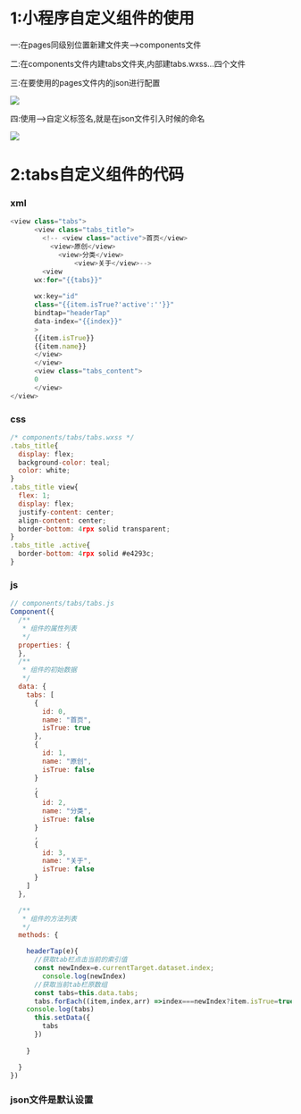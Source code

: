 # 1:小程序自定义组件的使用

一:在pages同级别位置新建文件夹-->components文件

二:在components文件内建tabs文件夹,内部建tabs.wxss...四个文件

三:在要使用的pages文件内的json进行配置

![](https://ae01.alicdn.com/kf/Hbc130066027d4a1396586a46bfe4eb92X.jpg)

四:使用-->自定义标签名,就是在json文件引入时候的命名

![](https://ae01.alicdn.com/kf/H25b3b60242b645f59b758cc24d07d2c3A.jpg)

# 2:tabs自定义组件的代码

### xml

```javascript
<view class="tabs">
      <view class="tabs_title">
        <!-- <view class="active">首页</view>
          <view>原创</view>
            <view>分类</view>
                <view>关于</view>-->   
        <view      
      wx:for="{{tabs}}"
     
      wx:key="id"
      class="{{item.isTrue?'active':''}}"
      bindtap="headerTap"
      data-index="{{index}}"
      >
      {{item.isTrue}}
      {{item.name}}
      </view>    
      </view>    
      <view class="tabs_content">
      0
      </view>
</view>

```

### css

```javascript
/* components/tabs/tabs.wxss */
.tabs_title{
  display: flex;
  background-color: teal;
  color: white;
}
.tabs_title view{
  flex: 1;
  display: flex;
  justify-content: center;
  align-content: center;
  border-bottom: 4rpx solid transparent;
}
.tabs_title .active{
  border-bottom: 4rpx solid #e4293c;
}
```

### js

```javascript
// components/tabs/tabs.js
Component({
  /**
   * 组件的属性列表
   */
  properties: {
  },
  /**
   * 组件的初始数据
   */
  data: {
    tabs: [
      {
        id: 0,
        name: "首页",
        isTrue: true
      },
      {
        id: 1,
        name: "原创",
        isTrue: false
      }
      ,
      {
        id: 2,
        name: "分类",
        isTrue: false
      }
      ,
      {
        id: 3,
        name: "关于",
        isTrue: false
      }
    ]
  },

  /**
   * 组件的方法列表
   */
  methods: {

    headerTap(e){
      //获取tab栏点击当前的索引值
      const newIndex=e.currentTarget.dataset.index;
        console.log(newIndex)
      //获取当前tab栏原数组
      const tabs=this.data.tabs;
      tabs.forEach((item,index,arr) =>index===newIndex?item.isTrue=true:item.isTrue=false);
    console.log(tabs)
      this.setData({
        tabs
      })
       
    }

  }
})

```

### json文件是默认设置

